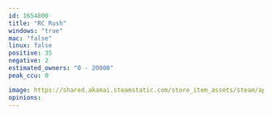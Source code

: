 ```yaml
---
id: 1654800
title: "RC Rush"
windows: "true"
mac: "false"
linux: false
positive: 35
negative: 2
estimated_owners: "0 - 20000"
peak_ccu: 0

image: https://shared.akamai.steamstatic.com/store_item_assets/steam/apps/1654800/header.jpg?t=1667239738
opinions:
---
```

